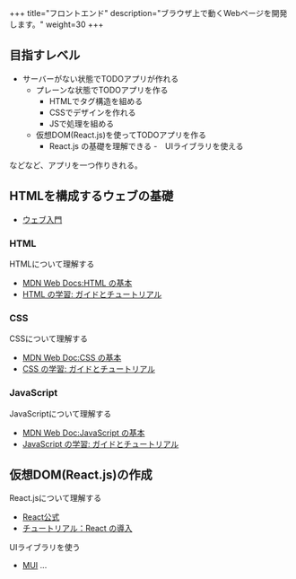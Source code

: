 +++
title="フロントエンド"
description="ブラウザ上で動くWebページを開発します。"
weight=30
+++

## 目指すレベル
- サーバーがない状態でTODOアプリが作れる
    - プレーンな状態でTODOアプリを作る
        - HTMLでタグ構造を組める
        - CSSでデザインを作れる
        - JSで処理を組める
    - 仮想DOM(React.js)を使ってTODOアプリを作る
        - React.js の基礎を理解できる
        -　UIライブラリを使える

などなど、アプリを一つ作りきれる。

## HTMLを構成するウェブの基礎
- [ウェブ入門](https://developer.mozilla.org/ja/docs/Learn/Getting_started_with_the_web)


### HTML
HTMLについて理解する
- [MDN Web Docs:HTML の基本](https://developer.mozilla.org/ja/docs/Learn/Getting_started_with_the_web/HTML_basics)
- [HTML の学習: ガイドとチュートリアル](https://developer.mozilla.org/ja/docs/Learn/HTML)

### CSS
CSSについて理解する
- [MDN Web Doc:CSS の基本](https://developer.mozilla.org/ja/docs/Learn/Getting_started_with_the_web/CSS_basics)
- [CSS の学習: ガイドとチュートリアル](https://developer.mozilla.org/ja/docs/Learn/CSS)

### JavaScript
JavaScriptについて理解する
- [MDN Web Doc:JavaScript の基本](https://developer.mozilla.org/ja/docs/Learn/Getting_started_with_the_web/JavaScript_basics)
- [JavaScript の学習: ガイドとチュートリアル](https://developer.mozilla.org/ja/docs/Learn/JavaScript)


## 仮想DOM(React.js)の作成
React.jsについて理解する
- [React公式](https://ja.reactjs.org/)
- [チュートリアル：React の導入](https://ja.reactjs.org/tutorial/tutorial.html)

UIライブラリを使う
- [MUI](https://mui.com/)
...
